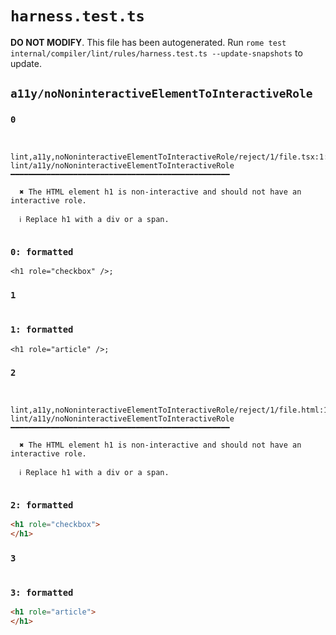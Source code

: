# `harness.test.ts`

**DO NOT MODIFY**. This file has been autogenerated. Run `rome test internal/compiler/lint/rules/harness.test.ts --update-snapshots` to update.

## `a11y/noNoninteractiveElementToInteractiveRole`

### `0`

```

 lint,a11y,noNoninteractiveElementToInteractiveRole/reject/1/file.tsx:1:4
lint/a11y/noNoninteractiveElementToInteractiveRole ━━━━━━━━━━━━━━━━━━━━━━━━━━━━━━━━━━━━━━━━━━━━━━━━━

  ✖ The HTML element h1 is non-interactive and should not have an interactive role.

  ℹ Replace h1 with a div or a span.


```

### `0: formatted`

```tsx
<h1 role="checkbox" />;

```

### `1`

```

```

### `1: formatted`

```tsx
<h1 role="article" />;

```

### `2`

```

 lint,a11y,noNoninteractiveElementToInteractiveRole/reject/1/file.html:1:4
lint/a11y/noNoninteractiveElementToInteractiveRole ━━━━━━━━━━━━━━━━━━━━━━━━━━━━━━━━━━━━━━━━━━━━━━━━━

  ✖ The HTML element h1 is non-interactive and should not have an interactive role.

  ℹ Replace h1 with a div or a span.


```

### `2: formatted`

```html
<h1 role="checkbox">
</h1>

```

### `3`

```

```

### `3: formatted`

```html
<h1 role="article">
</h1>

```
